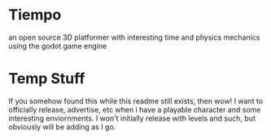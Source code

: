 # Tiempo
an open source 3D platformer with interesting time and physics mechanics using the godot game engine

# Temp Stuff
If you somehow found this while this readme still exists, then wow!
I want to officially release, advertise, etc when i have a playable character and some interesting enviornments.
I won't initially release with levels and such, but obviously will be adding as I go.
